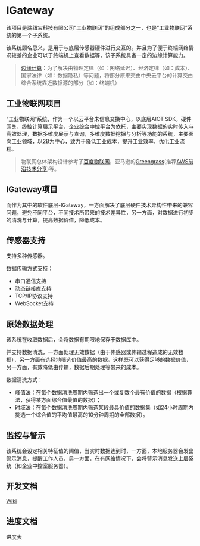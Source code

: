 #  IGateway

该项目是瑞纽宝科技有限公司“工业物联网”的组成部分之一，也是“工业物联网”系统的第一个子系统。

该系统顾名思义，是用于与底层传感器硬件进行交互的。并且为了便于终端网络情况较差的企业可以于终端机上查看数据等，该子系统具备一定的边缘计算能力。

>[边缘计算](https://baike.baidu.com/item/%E8%BE%B9%E7%BC%98%E8%AE%A1%E7%AE%97/9044985?fr=aladdin)：为了解决由物理定律（如：网络延迟）、经济定律（如：成本）、国家法律（如：数据隐私）等问题，将部分原来交由中央云平台的计算交由综合系统靠近数据源的部分（如：终端机）

## 工业物联网项目
“工业物联网”系统，作为一个以云平台未信息交换中心，以底层AIOT SDK，硬件网关，终控计算展示平台，企业综合中控平台为依托，主要实现数据的实时传入与高效处理，数据多维度展示与查询，多维度数据挖掘与分析等功能的系统，主要面向工业领域，以2B为中心，致力于降低工业成本，提升工业效率，优化工业流程。

>物联网总体架构设计参考了[百度物联网](https://cloud.baidu.com/doc/IOT/ProductDescription.html#.E4.BA.A7.E5.93.81.E6.A6.82.E8.BF.B0)，亚马逊的[Greengrass](https://docs.aws.amazon.com/greengrass/latest/developerguide/what-is-gg.html)(推荐[AWS前沿技术分享](https://www.imooc.com/learn/925))等。

## IGateway项目
而作为其中的软件底层-IGateway，一方面解决了底层硬件技术异构性带来的兼容问题，避免不同平台，不同技术所带来的技术差异性，另一方面，对数据进行初步的清洗与计算，提高数据价值，降低成本。

## 传感器支持
支持多种传感器。

数据传输方式支持：
+ 串口通信支持
+ 动态链接库支持
+ TCP/IP协议支持
+ WebSocket支持

## 原始数据处理
该系统在收取数据后，会将数据有期限地保存于数据库中。

并支持数据清洗，一方面处理无效数据（由于传感器或传输过程造成的无效数据），另一方面有选择地筛选价值最高的数据。这样既可以获得足够的数据价值，另一方面，有效降低由传输，数据后期处理等带来的成本。

数据清洗方式：
+ 峰值法：在每个数据清洗周期内筛选出一个或复数个最有价值的数据（根据算法，获得某方面综合值最值的数据）；
+ 时域法：在每个数据清洗周期内筛选某段最具价值的数据集（如24小时周期内挑选一个综合值的平均值最高的10分钟周期的全部数据）。

## 监控与警示
该系统会设定相关特征值的阈值，当实时数据达到时，一方面，本地服务器会发出警示消息，提醒工作人员，另一方面，在有网络情况下，会将警示消息发送上层系统（如企业中控室服务器）。

## 开发文档
[Wiki](https://github.com/cureking/gateway/wiki)

## 进度文档
进度表

